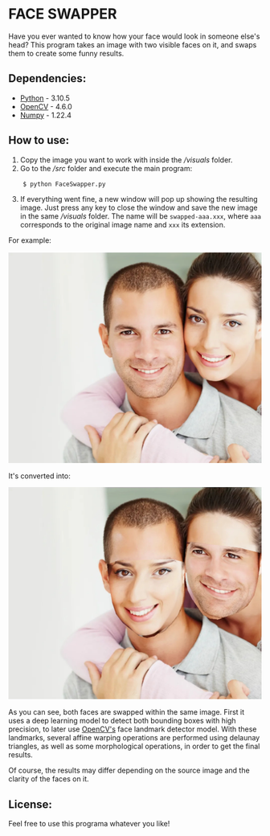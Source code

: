 # FACE SWAPPER
Have you ever wanted to know how your face would look in someone else's head? This program takes an image with two visible faces on it, and swaps them to create some funny results.

## Dependencies:
* [Python](https://www.python.org/doc/) - 3.10.5
* [OpenCV](https://docs.opencv.org/4.6.0/) - 4.6.0
* [Numpy](https://numpy.org/doc/stable/) - 1.22.4

## How to use:
1. Copy the image you want to work with inside the */visuals* folder.
2. Go to the */src* folder and execute the main program:
```console
    $ python FaceSwapper.py
```
3. If everything went fine, a new window will pop up showing the resulting image. Just press any key to close the window and save the new image in the same */visuals* folder. The name will be `swapped-aaa.xxx`, where `aaa` corresponds to the original image name and `xxx` its extension.

For example:

![alt text](https://github.com/Josgonmar/Face-swapper/blob/master/docs/test.jpeg?raw=true)

It's converted into:

![alt text](https://github.com/Josgonmar/Face-swapper/blob/master/docs/swapped-test.jpeg?raw=true)

As you can see, both faces are swapped within the same image. First it uses a deep learning model to detect both bounding boxes with high precision, to later use [OpenCV's](https://docs.opencv.org/4.6.0/d2/d42/tutorial_face_landmark_detection_in_an_image.html) face landmark detector model. With these landmarks, several affine warping operations are performed using delaunay triangles, as well as some morphological operations, in order to get the final results.

Of course, the results may differ depending on the source image and the clarity of the faces on it.
## License:
Feel free to use this programa whatever you like!
